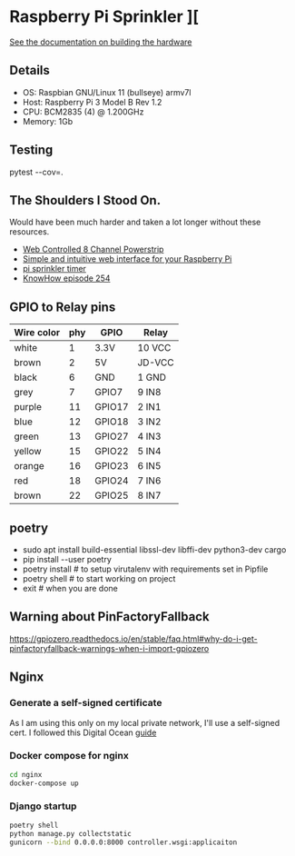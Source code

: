 # Raspberry Pi Sprinkler ][

[See the documentation on building the hardware](https://why-pengo.github.io/sprinkler/)

## Details

* OS: Raspbian GNU/Linux 11 (bullseye) armv7l
* Host: Raspberry Pi 3 Model B Rev 1.2
* CPU: BCM2835 (4) @ 1.200GHz
* Memory: 1Gb

## Testing
pytest --cov=.

## The Shoulders I Stood On. 
Would have been much harder and taken a lot longer without these resources.

* [Web Controlled 8 Channel Powerstrip](http://www.instructables.com/id/Web-Controlled-8-Channel-Powerstrip/)
* [Simple and intuitive web interface for your Raspberry Pi](http://www.instructables.com/id/Simple-and-intuitive-web-interface-for-your-Raspbe/)
* [pi sprinkler timer](https://github.com/aaronnewcomb/pi-sprinkler-timer)
* [KnowHow episode 254](https://twit.tv/shows/know-how/episodes/254)
    
## GPIO to Relay pins

| Wire color | phy | GPIO   | Relay  |
|------------|-----|--------|--------|
| white      |  1  | 3.3V   | 10 VCC |
| brown      |  2  | 5V     | JD-VCC |
| black      |  6  | GND    | 1 GND  |
| grey       |  7  | GPIO7  | 9 IN8  |
| purple     | 11  | GPIO17 | 2 IN1  |
| blue       | 12  | GPIO18 | 3 IN2  |
| green      | 13  | GPIO27 | 4 IN3  |
| yellow     | 15  | GPIO22 | 5 IN4  |
| orange     | 16  | GPIO23 | 6 IN5  |
| red        | 18  | GPIO24 | 7 IN6  |
| brown      | 22  | GPIO25 | 8 IN7  |
 
## poetry

* sudo apt install build-essential libssl-dev libffi-dev python3-dev cargo
* pip install --user poetry
* poetry install # to setup virutalenv with requirements set in Pipfile
* poetry shell # to start working on project
* exit # when you are done


## Warning about PinFactoryFallback
https://gpiozero.readthedocs.io/en/stable/faq.html#why-do-i-get-pinfactoryfallback-warnings-when-i-import-gpiozero

## Nginx 

### Generate a self-signed certificate

As I am using this only on my local private network, I'll use a self-signed cert. 
I followed this Digital Ocean [guide](https://www.digitalocean.com/community/tutorials/how-to-create-a-self-signed-ssl-certificate-for-nginx-on-debian-10)

### Docker compose for nginx

```bash
cd nginx
docker-compose up
```

### Django startup

```bash
poetry shell
python manage.py collectstatic
gunicorn --bind 0.0.0.0:8000 controller.wsgi:applicaiton
```